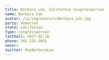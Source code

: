 ```yaml
---
title: Barbara Lee, California Congressperson
name: Barbara Lee
avatar: /ui/img/avatars/Barbara_Lee.jpg
party: democrat
state: california
type: congressperson
lasthall: 2017-02-18
phone: 202-225-2661
never: 
twitter: RepBarbaraLee
---
```

